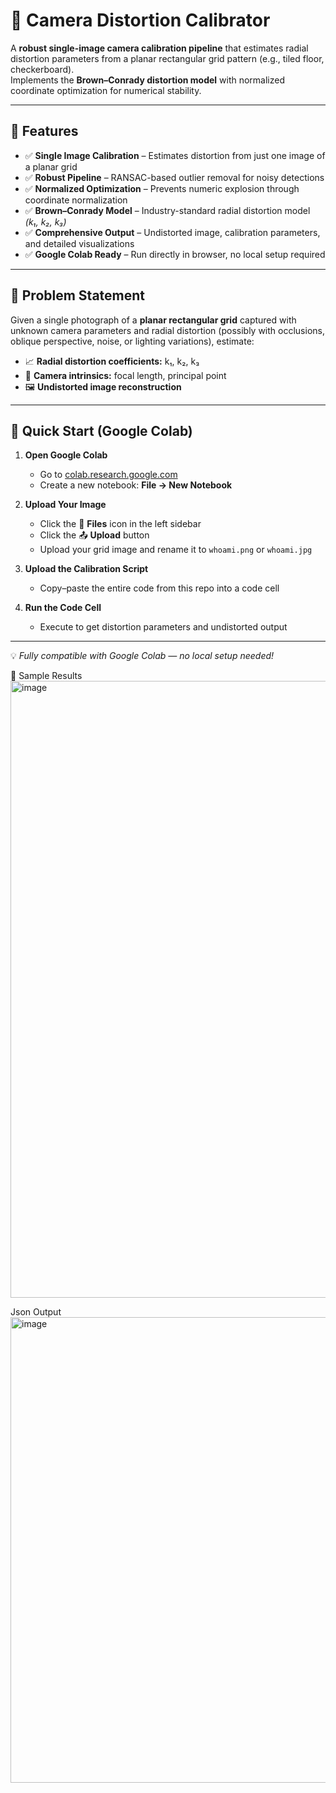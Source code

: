 # 📸 Camera Distortion Calibrator

A **robust single-image camera calibration pipeline** that estimates radial distortion parameters from a planar rectangular grid pattern (e.g., tiled floor, checkerboard).  
Implements the **Brown–Conrady distortion model** with normalized coordinate optimization for numerical stability.

---

## 🎯 Features

- ✅ **Single Image Calibration** – Estimates distortion from just one image of a planar grid  
- ✅ **Robust Pipeline** – RANSAC-based outlier removal for noisy detections  
- ✅ **Normalized Optimization** – Prevents numeric explosion through coordinate normalization  
- ✅ **Brown–Conrady Model** – Industry-standard radial distortion model *(k₁, k₂, k₃)*  
- ✅ **Comprehensive Output** – Undistorted image, calibration parameters, and detailed visualizations  
- ✅ **Google Colab Ready** – Run directly in browser, no local setup required  

---

## 🧩 Problem Statement

Given a single photograph of a **planar rectangular grid** captured with unknown camera parameters and radial distortion (possibly with occlusions, oblique perspective, noise, or lighting variations), estimate:

- 📈 **Radial distortion coefficients:** k₁, k₂, k₃  
- 🎯 **Camera intrinsics:** focal length, principal point  
- 🖼️ **Undistorted image reconstruction**

---

## 🚀 Quick Start (Google Colab)

1. **Open Google Colab**  
   - Go to [colab.research.google.com](https://colab.research.google.com/)  
   - Create a new notebook: **File → New Notebook**

2. **Upload Your Image**  
   - Click the 📁 **Files** icon in the left sidebar  
   - Click the 📤 **Upload** button  
   - Upload your grid image and rename it to `whoami.png` or `whoami.jpg`  

3. **Upload the Calibration Script**  
   - Copy–paste the entire code from this repo into a code cell  

4. **Run the Code Cell**  
   - Execute to get distortion parameters and undistorted output  

---

💡 *Fully compatible with Google Colab — no local setup needed!*

📸 Sample Results
<img width="1236" height="987" alt="image" src="https://github.com/user-attachments/assets/b694b354-e6be-4313-b4b3-706ab064b60f" />

Json Output
<img width="1238" height="745" alt="image" src="https://github.com/user-attachments/assets/58900c53-63a2-4905-b664-883ac485b2b1" />



